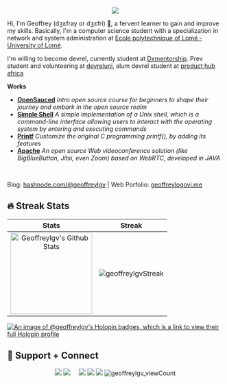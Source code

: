 <!-- **geoffreylgv/geoffreylgv** is a ✨ _special_ ✨ repository because its `README.md` (this file) appears on your GitHub profile. -->

<p align="center">
  <img src="https://capsule-render.vercel.app/api?text=Hey!%20Thats%20me%20Jeffrey%20😉&animation=fadeIn&type=waving&color=gradient&height=160&section=header"/>
</p>

Hi, I'm Geoffrey (dʒɛfray or dʒɛfri) 🥲, a fervent learner to gain and improve my skills. Basically, I'm a computer science student with a specialization in network and system administration at [Ecole polytechnique of Lomé - University of Lomé](https://univ-lome.tg).  

<!-- Currently student at [Africa Leadership X (ALX)](https://alxafrica.com), and preparing for Azure DevOps certification. -->
I'm willing to become devrel, currently student at [Dxmentorship](https://github.com/Dxmentorship). Prev student and volunteering at [devreluni](https://twitter.com/devreluni), alum devrel student at [product hub africa](https://twitter.com/producthubafri)  

**Works**
- **[OpenSauced](https://github.com/opensauced/intro)** _Intro open source course for beginners to shape their journey and embark in the open source realm_
- **[Simple Shell](https://github.com/geoffreylgv/simple_shell_preject)** _A simple implementation of a Unix shell, which is a command-line interface allowing users to interact with the operating system by entering and executing commands_  
- **[Printf](https://github.com/soofyane/printf)** _Customize the original C programming printf(), by adding its features_
- **[Apache](https://github.com/apache/openmeetings)** _An open source Web videoconference solution (like BigBlueButton, Jitsi, even Zoom) based on WebRTC, developed in JAVA_
<br/>

Blog: [hashnode.com/@geoffreylgv](https://hashnode.com/@geoffreylgv) | Web Porfolio: [geoffreylogovi.me](https://geoffreylogovi.me)

## 🔥 Streak Stats

| Stats    | Streak    |
| :---: | :---: |
|<a href="https://github.com/geoffreylgv"><img alt="Geoffreylgv's Github Stats" src="https://github-readme-stats.vercel.app/api?username=geoffreylgv&show_icons=true&count_private=true&title_color=f69673&icon_color=1b93c9&show_owner=true" height="190px"/></a>|<img src="https://github-readme-streak-stats.herokuapp.com/?user=geoffreylgv&title_color=f69673&icon_color=1b93c9&show_owner=true" alt="geoffreylgvStreak"/>|

[![An image of @geoffreylgv's Holopin badges, which is a link to view their full Holopin profile](https://holopin.me/geoffreylgv)](https://holopin.io/@geoffreylgv)

## 🎁 Support + Connect

<p align="center">
  <a href="https://ko-fi.com/geoffreylgv"><img src="https://img.shields.io/badge/Send love via Ko--fi-F16061?style=for-the-badge&logo=ko-fi&logoColor=white"/></a>
  <a href="https://www.buymeacoffee.com/geoffreylgv"><img src="https://img.shields.io/badge/Buy%20Me%20a%20Coffee-ffdd00?style=for-the-badge&logo=buy-me-a-coffee&logoColor=black"/></a>
  &nbsp;&nbsp;&nbsp;
  <a href="https://linkedin.com/in/geoffreylgv"><img src="https://img.shields.io/badge/linkedin-0077B5.svg?style=for-the-badge&logo=linkedin&logoColor=white"/></a>
  <a href="https://twitter.com/geoffreylgv"><img src="https://img.shields.io/badge/twitter-1DA1F2.svg?style=for-the-badge&logo=twitter&logoColor=white"/></a>
  <a href="https://geoffreylogovi.me/"><img src="https://img.shields.io/website-up-down-green-red/http/monip.org.svg?style=for-the-badge&logo=web&logoColor=white"/></a>
  <img src="https://komarev.com/ghpvc/?username=geoffreylgv&label=Profile%20views&color=0e75b6&style=for-the-badge" alt="geoffreylgv_viewCount" />
</p>
